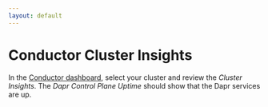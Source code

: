```yaml
---
layout: default
---
```


# Conductor Cluster Insights

In the [Conductor dashboard](https://conductor.diagrid.io/), select your cluster and review the _Cluster Insights_. The _Dapr Control Plane Uptime_ should show that the Dapr services are up.